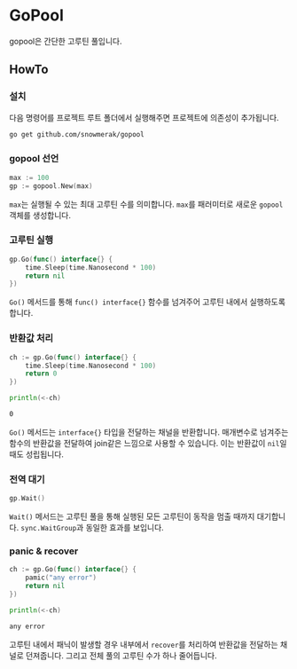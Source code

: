 # GoPool

gopool은 간단한 고루틴 풀입니다.

## HowTo

### 설치

다음 명령어를 프로젝트 루트 폴더에서 실행해주면 프로젝트에 의존성이 추가됩니다.

```bash
go get github.com/snowmerak/gopool
```

### gopool 선언

```go
max := 100
gp := gopool.New(max)
```

`max`는 실행될 수 있는 최대 고루틴 수를 의미합니다. `max`를 패러미터로 새로운 `gopool` 객체를 생성합니다.

### 고루틴 실행

```go
gp.Go(func() interface{} {
	time.Sleep(time.Nanosecond * 100)
	return nil
})
```

`Go()` 메서드를 통해 `func() interface{}` 함수를 넘겨주어 고루틴 내에서 실행하도록 합니다.

### 반환값 처리

```go
ch := gp.Go(func() interface{} {
	time.Sleep(time.Nanosecond * 100)
	return 0
})

println(<-ch)
```

```bash
0
```

`Go()` 메서드는 `interface{}` 타입을 전달하는 채널을 반환합니다. 매개변수로 넘겨주는 함수의 반환값을 전달하여 join같은 느낌으로 사용할 수 있습니다. 이는 반환값이 `nil`일 때도 성립됩니다.

### 전역 대기

```go
gp.Wait()
```

`Wait()` 메서드는 고루틴 풀을 통해 실행된 모든 고루틴이 동작을 멈출 때까지 대기합니다. `sync.WaitGroup`과 동일한 효과를 보입니다.

### panic & recover

```go
ch := gp.Go(func() interface{} {
	pamic("any error")
	return nil
})

println(<-ch)
```

```bash
any error
```

고루틴 내에서 패닉이 발생할 경우 내부에서 `recover`를 처리하여 반환값을 전달하는 채널로 던져줍니다. 그리고 전체 풀의 고루틴 수가 하나 줄어듭니다.
